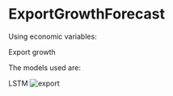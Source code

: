 # ExportGrowthForecast
Using economic variables:

Export growth

The models used are:

LSTM
![export](https://user-images.githubusercontent.com/100904274/180646243-00b36dec-2898-4e71-baf5-3482ab47be17.png)
